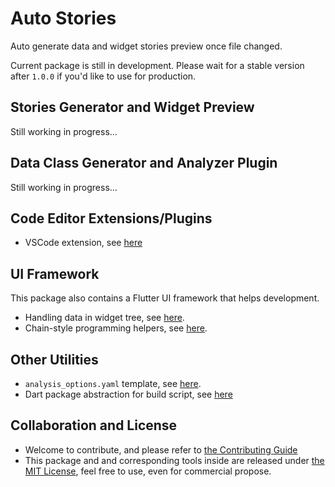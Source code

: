 # Auto Stories

Auto generate data and widget stories preview once file changed.

Current package is still in development.
Please wait for a stable version after `1.0.0`
if you'd like to use for production.

## Stories Generator and Widget Preview

Still working in progress...

## Data Class Generator and Analyzer Plugin

Still working in progress...

## Code Editor Extensions/Plugins

- VSCode extension, see [here](./editors/vscode)

## UI Framework

This package also contains a Flutter UI framework that helps development.

- Handling data in widget tree, see [here](./lib/src/state/handler.dart).
- Chain-style programming helpers, see [here](./lib/src/utils/wrap.dart).

## Other Utilities

- `analysis_options.yaml` template, see [here](./lib/analysis_options.yaml).
- Dart package abstraction for build script,
  see [here](./lib/src/analysis/package.dart)

## Collaboration and License

- Welcome to contribute, and please refer
  to [the Contributing Guide](./CONTRIBUTING.md)
- This package and and corresponding tools inside are released under
  [the MIT License](./LICENSE), feel free to use, even for commercial propose.
